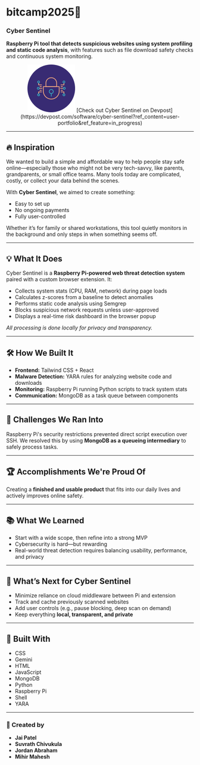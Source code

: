 # bitcamp2025🚀

### Cyber Sentinel

**Raspberry Pi tool that detects suspicious websites using system profiling and static code analysis**, with features such as file download safety checks and continuous system monitoring.
<div align="center">
 <img src="/extension/logo/cyber-security_128.png" />
 [Check out Cyber Sentinel on Devpost](https://devpost.com/software/cyber-sentinel?ref_content=user-portfolio&ref_feature=in_progress)
 </div>



---

## 🔥 Inspiration

We wanted to build a simple and affordable way to help people stay safe online—especially those who might not be very tech-savvy, like parents, grandparents, or small office teams. Many tools today are complicated, costly, or collect your data behind the scenes.  

With **Cyber Sentinel**, we aimed to create something:

- Easy to set up  
- No ongoing payments  
- Fully user-controlled

Whether it’s for family or shared workstations, this tool quietly monitors in the background and only steps in when something seems off.

---

## 💡 What It Does

Cyber Sentinel is a **Raspberry Pi-powered web threat detection system** paired with a custom browser extension. It:

- Collects system stats (CPU, RAM, network) during page loads  
- Calculates z-scores from a baseline to detect anomalies  
- Performs static code analysis using Semgrep  
- Blocks suspicious network requests unless user-approved  
- Displays a real-time risk dashboard in the browser popup  

_All processing is done locally for privacy and transparency._

---

## 🛠️ How We Built It

- **Frontend:** Tailwind CSS + React  
- **Malware Detection:** YARA rules for analyzing website code and downloads  
- **Monitoring:** Raspberry Pi running Python scripts to track system stats  
- **Communication:** MongoDB as a task queue between components

---

## 🧗 Challenges We Ran Into

Raspberry Pi's security restrictions prevented direct script execution over SSH. We resolved this by using **MongoDB as a queueing intermediary** to safely process tasks.

---

## 🏆 Accomplishments We're Proud Of

Creating a **finished and usable product** that fits into our daily lives and actively improves online safety.

---

## 📚 What We Learned

- Start with a wide scope, then refine into a strong MVP  
- Cybersecurity is hard—but rewarding  
- Real-world threat detection requires balancing usability, performance, and privacy

---

## 🚧 What’s Next for Cyber Sentinel

- Minimize reliance on cloud middleware between Pi and extension  
- Track and cache previously scanned websites  
- Add user controls (e.g., pause blocking, deep scan on demand)  
- Keep everything **local, transparent, and private**

---

## 🧰 Built With

- CSS  
- Gemini  
- HTML  
- JavaScript  
- MongoDB  
- Python  
- Raspberry Pi  
- Shell  
- YARA

---

### 👥 Created by

- **Jai Patel**  
- **Suvrath Chivukula**  
- **Jordan Abraham**  
- **Mihir Mahesh**

